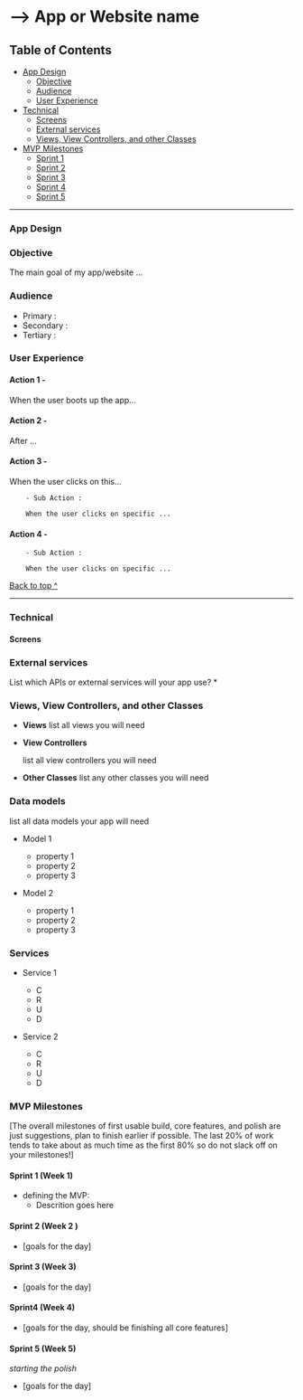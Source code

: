 # --> App or Website name

## Table of Contents
  * [App Design](#app-design)
    * [Objective](#objective)
    * [Audience](#audience)
    * [User Experience](#user-experience)
  * [Technical](#technical)
    * [Screens](#Screens)
    * [External services](#external-services)
    * [Views, View Controllers, and other Classes](#Views-View-Controllers-and-other-Classes)
  * [MVP Milestones](#mvp-milestones)
    * [Sprint 1](#Day-1)
    * [Sprint 2](#Day-2)
    * [Sprint 3](#Day-3)
    * [Sprint 4](#Day-4)
    * [Sprint 5](#Day-5)

---
### App Design

### Objective

The main goal of my app/website ...

### Audience
- Primary : 
- Secondary : 
- Tertiary : 


### User Experience

#### Action 1 -   

When the user boots up the app...

#### Action 2 - 

After ...

#### Action 3 - 

When the user clicks on this...
    
        - Sub Action : 
 
        When the user clicks on specific ...


#### Action 4 - 



        - Sub Action : 
 
        When the user clicks on specific ...
[Back to top ^](#)

---

### Technical


#### Screens



### External services
List which APIs or external services will your app use?
* 


### Views, View Controllers, and other Classes
* **Views**
  list all views you will need
  
* **View Controllers**
    
  list all view controllers you will need
 
* **Other Classes**
  list any other classes you will need
  

### Data models

list all data models your app will need
* Model 1
    * property 1
    * property 2
    * property 3
    
* Model 2
    * property 1
    * property 2
    * property 3


### Services
* Service 1 
    * C
    * R
    * U
    * D

* Service 2
    * C
    * R
    * U
    * D



### MVP Milestones
[The overall milestones of first usable build, core features, and polish are just suggestions, plan to finish earlier if possible. The last 20% of work tends to take about as much time as the first 80% so do not slack off on your milestones!]

#### Sprint 1 (Week 1)

* defining the MVP:
   * Descrition goes here

#### Sprint 2 (Week 2 )
* [goals for the day]

#### Sprint 3 (Week 3)
* [goals for the day]

#### Sprint4 (Week 4)
* [goals for the day, should be finishing all core features]

#### Sprint 5 (Week 5)
_starting the polish_
* [goals for the day]


